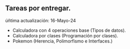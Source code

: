 ## Tareas por entregar.

úñtima actualización: 16-Mayo-24

- Calculadora con 4 operaciones base (Tipos de datos).
- Calculadora por clases (Programación por clases).
- Pokemon (Herencia, Polimorfismo e Interfaces.)